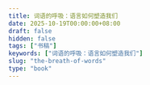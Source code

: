 ```yaml
---
title: 词语的呼吸：语言如何塑造我们
date: 2025-10-19T00:00:00+08:00
draft: false
hidden: false
tags: ["书稿"]
keywords: ["词语的呼吸：语言如何塑造我们"]
slug: "the-breath-of-words"
type: "book"
---
```

